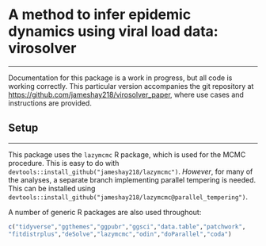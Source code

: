 # A method to infer epidemic dynamics using viral load data: virosolver
------------
Documentation for this package is a work in progress, but all code is working correctly. This particular version accompanies the git repository at https://github.com/jameshay218/virosolver_paper, where use cases and instructions are provided.
 
## Setup
------------
This package uses the `lazymcmc` R package, which is used for the MCMC procedure. This is easy to do with `devtools::install_github("jameshay218/lazymcmc")`. *However*, for many of the analyses, a separate branch implementing parallel tempering is needed. This can be installed using `devtools::install_github("jameshay218/lazymcmc@parallel_tempering")`.
  
A number of generic R packages are also used throughout:
```r
c("tidyverse","ggthemes","ggpubr","ggsci","data.table","patchwork",
"fitdistrplus","deSolve","lazymcmc","odin","doParallel","coda")
```
